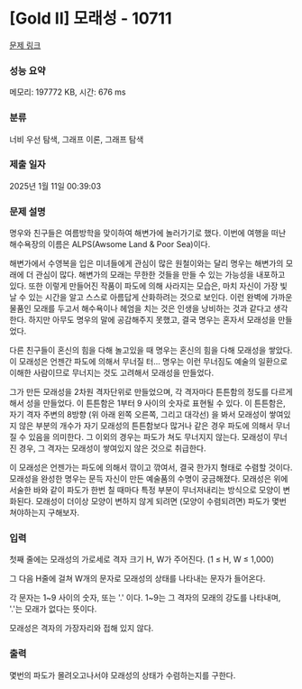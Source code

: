 # [Gold II] 모래성 - 10711 

[문제 링크](https://www.acmicpc.net/problem/10711) 

### 성능 요약

메모리: 197772 KB, 시간: 676 ms

### 분류

너비 우선 탐색, 그래프 이론, 그래프 탐색

### 제출 일자

2025년 1월 11일 00:39:03

### 문제 설명

<p>명우와 친구들은 여름방학을 맞이하여 해변가에 놀러가기로 했다. 이번에 여행을 떠난 해수욕장의 이름은 ALPS(Awsome Land & Poor Sea)이다.</p>

<p>해변가에서 수영복을 입은 미녀들에게 관심이 많은 원철이와는 달리 명우는 해변가의 모래에 더 관심이 많다. 해변가의 모래는 무한한 것들을 만들 수 있는 가능성을 내포하고 있다. 또한 이렇게 만들어진 작품이 파도에 의해 사라지는 모습은, 마치 자신이 가장 빛날 수 있는 시간을 알고 스스로 아름답게 산화하려는 것으로 보인다. 이런 완벽에 가까운 물품인 모래를 두고서 해수욕이나 헤엄을 치는 것은 인생을 낭비하는 것과 같다고 생각한다. 하지만 아무도 명우의 말에 공감해주지 못했고, 결국 명우는 혼자서 모래성을 만들었다.</p>

<p>다른 친구들이 혼신의 힘을 다해 놀고있을 때 명우는 혼신의 힘을 다해 모래성을 쌓았다. 이 모래성은 언젠간 파도에 의해서 무너질 터... 명우는 이런 무너짐도 예술의 일환으로 이해한 사람이므로 무너지는 것도 고려해서 모래성을 만들었다.</p>

<p>그가 만든 모래성을 2차원 격자단위로 만들었으며, 각 격자마다 튼튼함의 정도를 다르게 해서 성을 만들었다. 이 튼튼함은 1부터 9 사이의 숫자로 표현될 수 있다. 이 튼튼함은, 자기 격자 주변의 8방향 (위 아래 왼쪽 오른쪽, 그리고 대각선) 을 봐서 모래성이 쌓여있지 않은 부분의 개수가 자기 모래성의 튼튼함보다 많거나 같은 경우 파도에 의해서 무너질 수 있음을 의미한다. 그 이외의 경우는 파도가 쳐도 무너지지 않는다. 모래성이 무너진 경우, 그 격자는 모래성이 쌓여있지 않은 것으로 취급한다.</p>

<p>이 모래성은 언젠가는 파도에 의해서 깎이고 깎여서, 결국 한가지 형태로 수렴할 것이다. 모래성을 완성한 명우는 문득 자신이 만든 예술품의 수명이 궁금해졌다. 모래성은 위에 서술한 바와 같이 파도가 한번 칠 때마다 특정 부분이 무너저내리는 방식으로 모양이 변화된다. 모래성이 더이상 모양이 변하지 않게 되려면 (모양이 수렴되려면) 파도가 몇번 쳐야하는지 구해보자.</p>

### 입력 

 <p>첫째 줄에는 모래성의 가로세로 격자 크기 H, W가 주어진다. (1 ≤ H, W ≤ 1,000)</p>

<p>그 다음 H줄에 걸쳐 W개의 문자로 모래성의 상태를 나타내는 문자가 들어온다.</p>

<p>각 문자는 1~9 사이의 숫자, 또는 '.' 이다. 1~9는 그 격자의 모래의 강도를 나타내며, '.'는 모래가 없다는 뜻이다.</p>

<p>모래성은 격자의 가장자리와 접해 있지 않다.</p>

### 출력 

 <p>몇번의 파도가 몰려오고나서야 모래성의 상태가 수렴하는지를 구한다.</p>

